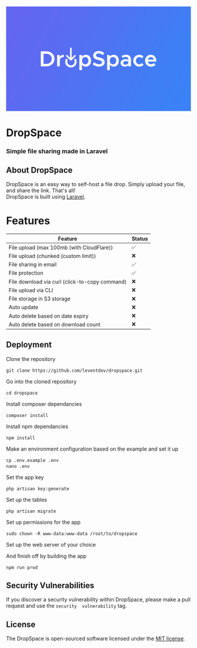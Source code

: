 <p align="center"><a><img src="/public/dropspace-cover.png"></a></p>

<!-- 
    Insert tags, badges, etc... here
-->

# DropSpace

### Simple file sharing made in Laravel

## About DropSpace

DropSpace is an easy way to self-host a file drop. Simply upload your file, and share the link. That's all!  
DropSpace is built using [Laravel](https://laravel.com).

# Features

| Feature                 | Status |
| ----------------------- | ------ |
| File upload (max 100mb (with CloudFlare)) |     :white_check_mark:    |
| File upload (chunked (custom limit))   | :x: |
| File sharing in email   |        :white_check_mark: |
| File protection   |        :white_check_mark: |
| File download via curl (click-to-copy command)   | :x: |
| File upload via CLI   | :x: |
| File storage in S3 storage   | :x: |
| Auto update   | :x: |
| Auto delete based on date expiry   | :x: |
| Auto delete based on download count   | :x: |



<!-- list features todo -->
## Deployment
Clone the repository
```
git clone https://github.com/leventdev/dropspace.git
```
Go into the cloned repository
```
cd dropspace
```
Install composer dependancies
```
composer install
```
Install npm dependancies
```
npm install
```
Make an environment configuration based on the example and set it up
``` 
cp .env.example .env
nano .env
```
Set the app key
```
php artisan key:generate
```
Set up the tables
```
php artisan migrate
```
Set up permissions for the app
```
sudo chown -R www-data:www-data /root/to/dropspace
```
Set up the web server of your choice

And finish off by building the app
```
npm run prod
```




## Security Vulnerabilities

If you discover a security vulnerability within DropSpace, please make a pull request and use the `security  vulnerability` tag.

## License

The DropSpace is open-sourced software licensed under the [MIT license](https://opensource.org/licenses/MIT).
